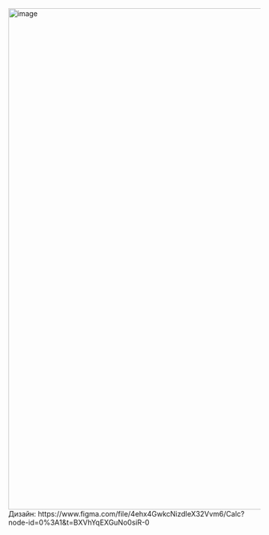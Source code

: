 <img width="1000" alt="image" src="https://user-images.githubusercontent.com/109618694/222278793-fe8e5f1a-b873-4b41-84e0-22522bdcf9b8.png">
Дизайн:
https://www.figma.com/file/4ehx4GwkcNizdIeX32Vvm6/Calc?node-id=0%3A1&t=BXVhYqEXGuNo0siR-0
